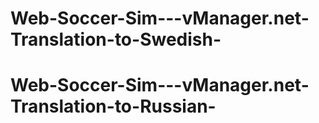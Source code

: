 # Web-Soccer-Sim---vManager.net-Translation-to-Swedish-

# Web-Soccer-Sim---vManager.net-Translation-to-Russian-
